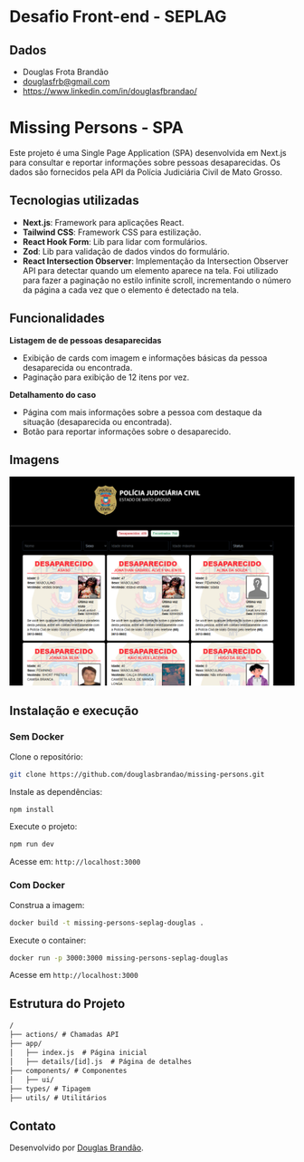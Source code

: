 # Desafio Front-end - SEPLAG

## Dados

- Douglas Frota Brandão
- douglasfrb@gmail.com
- https://www.linkedin.com/in/douglasfbrandao/


# Missing Persons - SPA
Este projeto é uma Single Page Application (SPA) desenvolvida em Next.js para consultar e reportar informações sobre pessoas desaparecidas. Os dados são fornecidos pela API da Polícia Judiciária Civil de Mato Grosso.

## Tecnologias utilizadas
- **Next.js**: Framework para aplicações React.
- **Tailwind CSS**: Framework CSS para estilização.
- **React Hook Form**: Lib para lidar com formulários.
- **Zod**: Lib para validação de dados vindos do formulário.
- **React Intersection Observer**: Implementação da Intersection Observer API para detectar quando um elemento aparece na tela. Foi utilizado para fazer a paginação no estilo infinite scroll, incrementando o número da página a cada vez que o elemento é detectado na tela.

## Funcionalidades

**Listagem de de pessoas desaparecidas**
- Exibição de cards com imagem e informações básicas da pessoa desaparecida ou encontrada.
- Paginação para exibição de 12 itens por vez.

**Detalhamento do caso**
- Página com mais informações sobre a pessoa com destaque da situação (desaparecida ou encontrada).
- Botão para reportar informações sobre o desaparecido.

## Imagens

![Home](/docs/img/home.png)

## Instalação e execução

### Sem Docker

Clone o repositório:
```sh
git clone https://github.com/douglasbrandao/missing-persons.git
```
Instale as dependências:
```sh
npm install
```
Execute o projeto:
```sh
npm run dev
```
Acesse em: `http://localhost:3000`

### Com Docker
Construa a imagem:
```sh
docker build -t missing-persons-seplag-douglas .
```

Execute o container:
```sh
docker run -p 3000:3000 missing-persons-seplag-douglas
```
Acesse em `http://localhost:3000`

## Estrutura do Projeto
```
/
├── actions/ # Chamadas API
├── app/
│   ├── index.js  # Página inicial
│   ├── details/[id].js  # Página de detalhes
├── components/ # Componentes
│   ├── ui/
├── types/ # Tipagem
├── utils/ # Utilitários
```
## Contato
Desenvolvido por [Douglas Brandão](https://github.com/douglasbrandao).

